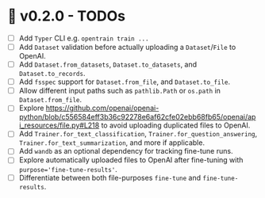 # 🔮 v0.2.0 - TODOs

- [ ] Add `Typer` CLI e.g. `opentrain train ...`
- [ ] Add `Dataset` validation before actually uploading a `Dataset`/`File` to OpenAI.
- [ ] Add `Dataset.from_datasets`, `Dataset.to_datasets`, and `Dataset.to_records`.
- [ ] Add `fsspec` support for `Dataset.from_file`, and `Dataset.to_file`.
- [ ] Allow different input paths such as `pathlib.Path` or `os.path` in `Dataset.from_file`.
- [ ] Explore https://github.com/openai/openai-python/blob/c556584eff3b36c92278e6af62cfe02ebb68fb65/openai/api_resources/file.py#L218 to avoid uploading duplicated files to OpenAI.
- [ ] Add `Trainer.for_text_classification`, `Trainer.for_question_answering`, `Trainer.for_text_summarization`, and more if applicable.
- [ ] Add `wandb` as an optional dependency for tracking fine-tune runs.
- [ ] Explore automatically uploaded files to OpenAI after fine-tuning with `purpose='fine-tune-results'`.
- [ ] Differentiate between both file-purposes `fine-tune` and `fine-tune-results`.
